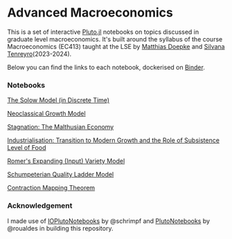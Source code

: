 # Advanced Macroeconomics
This is a set of interactive [Pluto.jl](https://github.com/fonsp/Pluto.jl) notebooks on topics discussed in graduate level macroeconomics. It's built around the syllabus of the course Macroeconomics (EC413) taught at the LSE by [Matthias Doepke](https://faculty.wcas.northwestern.edu/mdo738/) and [Silvana Tenreyro](https://personal.lse.ac.uk/tenreyro/)(2023-2024). 

Below you can find the links to each notebook, dockerised on [Binder](https://mybinder.org/).

### Notebooks

[The Solow Model (in Discrete Time)](https://mybinder.org/v2/gh/SSabet/ec413-pluto-notebook.jl/HEAD?urlpath=pluto/open?path=/home/jovyan/notebooks/EC413_Solow.jl)

[Neoclassical Growth Model](https://mybinder.org/v2/gh/SSabet/ec413-pluto-notebook.jl/HEAD?urlpath=pluto/open?path=/home/jovyan/notebooks/EC413_Neoclassical_Growth.jl)

[Stagnation: The Malthusian Economy](https://mybinder.org/v2/gh/SSabet/ec413-pluto-notebook.jl/HEAD?urlpath=pluto/open?path=/home/jovyan/notebooks/EC413_Malthusian.jl)

[Industrialisation: Transition to Modern Growth and the Role of Subsistence Level of Food](https://mybinder.org/v2/gh/SSabet/ec413-pluto-notebook.jl/HEAD?urlpath=pluto/open?path=/home/jovyan/notebooks/EC413_Industrialisation_food.jl)

[Romer's Expanding (Input) Variety Model](https://mybinder.org/v2/gh/SSabet/ec413-pluto-notebook.jl/HEAD?urlpath=pluto/open?path=/home/jovyan/notebooks/EC413_Expanding_Variety_Model.jl)

[Schumpeterian Quality Ladder Model](https://mybinder.org/v2/gh/SSabet/ec413-pluto-notebook.jl/HEAD?urlpath=pluto/open?path=/home/jovyan/notebooks/EC413_Quality_Ladder_Model.jl)

[Contraction Mapping Theorem]()


### Acknowledgement
I made use of [IOPlutoNotebooks](https://github.com/UBCECON567/ioplutonotebooks) by @schrimpf and [PlutoNotebooks](https://github.com/roualdes/plutonotebooks) by @roualdes in building this repository.
